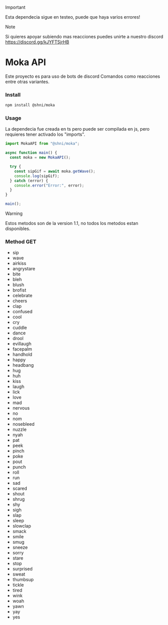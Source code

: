 > [!IMPORTANT]
> Esta dependecia sigue en testeo, puede que haya varios errores!

> [!NOTE]
> Si quieres apoyar subiendo mas reacciones puedes unirte a nuestro discord
> https://discord.gg/kJYFTSjrHB

# Moka API

Este proyecto es para uso de bots de discord
Comandos como reacciones entre otras variantes.

### Install

```bash
npm install @shni/moka
```

### Usage

La dependecia fue creada en ts pero puede ser compilada en js, pero requieres tener activado los "imports".

```ts
import MokaAPI from "@shni/moka";

async function main() {
  const moka = new MokaAPI();

  try {
    const sipGif = await moka.getWave();
    console.log(sipGif);
  } catch (error) {
    console.error("Error:", error);
  }
}

main();
```

> [!WARNING]
> Estos metodos son de la version 1.1, no todos los metodos estan disponibles.

### Method GET

- sip
- wave
- airkiss
- angrystare
- bite
- bleh
- blush
- brofist
- celebrate
- cheers
- clap
- confused
- cool
- cry
- cuddle
- dance
- drool
- evillaugh
- facepalm
- handhold
- happy
- headbang
- hug
- huh
- kiss
- laugh
- lick
- love
- mad
- nervous
- no
- nom
- nosebleed
- nuzzle
- nyah
- pat
- peek
- pinch
- poke
- pout
- punch
- roll
- run
- sad
- scared
- shout
- shrug
- shy
- sigh
- slap
- sleep
- slowclap
- smack
- smile
- smug
- sneeze
- sorry
- stare
- stop
- surprised
- sweat
- thumbsup
- tickle
- tired
- wink
- woah
- yawn
- yay
- yes
